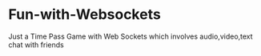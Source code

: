 # Fun-with-Websockets
Just a Time Pass Game with Web Sockets which involves audio,video,text chat with friends
